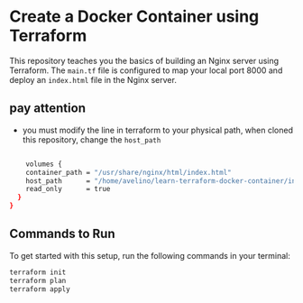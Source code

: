 # Create a Docker Container using Terraform
This repository teaches you the basics of building an Nginx server using Terraform. The `main.tf` file is configured to map your local port 8000 and deploy an `index.html` file in the Nginx server.



## pay attention 
- you must modify the line in terraform to your physical path, when cloned this repository, change the `host_path`

```bash

    volumes {
    container_path = "/usr/share/nginx/html/index.html"
    host_path      = "/home/avelino/learn-terraform-docker-container/index.html"
    read_only      = true
  }
}

```

## Commands to Run
To get started with this setup, run the following commands in your terminal:

```bash
terraform init
terraform plan
terraform apply
```
